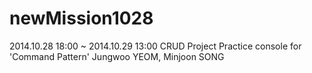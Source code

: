 newMission1028
==============
2014.10.28 18:00 ~ 2014.10.29 13:00
CRUD Project
Practice console for 'Command Pattern'
Jungwoo YEOM, Minjoon SONG
